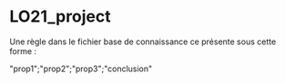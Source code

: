 # LO21_project


Une règle dans le fichier base de connaissance ce présente sous cette forme :

"prop1";"prop2";"prop3";"conclusion"
